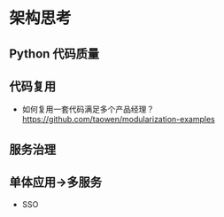 # 架构思考

## Python 代码质量

## 代码复用

- 如何复用一套代码满足多个产品经理？ https://github.com/taowen/modularization-examples

## 服务治理

## 单体应用->多服务

- SSO
